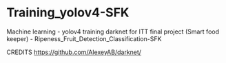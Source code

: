 # Training_yolov4-SFK
Machine learning - yolov4 training darknet for ITT final project (Smart food keeper) - Ripeness_Fruit_Detection_Classification-SFK

CREDITS
https://github.com/AlexeyAB/darknet/


